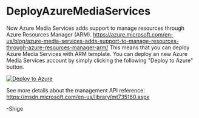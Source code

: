 # DeployAzureMediaServices

Now Azure Media Services adds support to manage resources through Azure Resources Manager (ARM).
https://azure.microsoft.com/en-us/blog/azure-media-services-adds-support-to-manage-resources-through-azure-resources-manager-arm/
This means that you can deploy Azure Media Services with ARM template.
You can deploy an new Azure Media Services account by simply clicking the following "Deploy to Azure" button.

[![Deploy to Azure](http://azuredeploy.net/deploybutton.png)](https://portal.azure.com/#create/Microsoft.Template/uri/https%3A%2F%2Fraw.githubusercontent.com%2Fshigeyf%2FDeployAzureMediaServices%2Fmaster%2Fazuredeploy.json)

See more details about the management API reference: https://msdn.microsoft.com/en-us/library/mt735160.aspx

-Shige